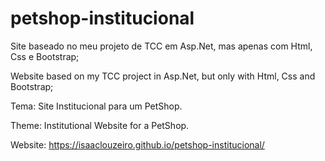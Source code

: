 # petshop-institucional

Site baseado no meu projeto de TCC em Asp.Net, mas apenas com Html, Css e Bootstrap;

Website based on my TCC project in Asp.Net, but only with Html, Css and Bootstrap;

Tema: Site Institucional para um PetShop.

Theme: Institutional Website for a PetShop.

Website: https://isaaclouzeiro.github.io/petshop-institucional/
